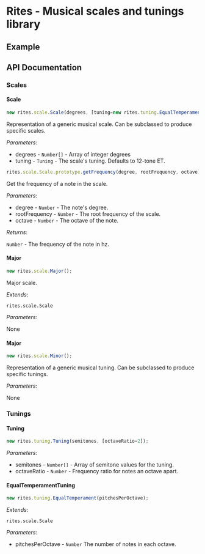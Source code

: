 # Rites - Musical scales and tunings library

## Example

## API Documentation

### Scales

#### Scale

```js
new rites.scale.Scale(degrees, [tuning=new rites.tuning.EqualTemperament(12)]);
```

Representation of a generic musical scale.  Can be subclassed to produce specific scales.

*Parameters*:

* degrees - `Number[]` - Array of integer degrees
* tuning - `Tuning` - The scale's tuning.  Defaults to 12-tone ET.

```js
rites.scale.Scale.prototype.getFrequency(degree, rootFrequency, octave);
```

Get the frequency of a note in the scale.

*Parameters*:

* degree - `Number` - The note's degree.
* rootFrequency - `Number` - The root frequency of the scale.
* octave - `Number` - The octave of the note.

*Returns*:

`Number` - The frequency of the note in hz.

#### Major

```js
new rites.scale.Major();
```

Major scale.

*Extends*:

`rites.scale.Scale`

*Parameters*:

None

#### Major

```js
new rites.scale.Minor();
```

Representation of a generic musical tuning.  Can be subclassed to produce specific tunings.

*Parameters*:

None

### Tunings

#### Tuning

```js
new rites.tuning.Tuning(semitones, [octaveRatio=2]);
```

*Parameters*:

* semitones - `Number[]` - Array of semitone values for the tuning.
* octaveRatio - `Number` - Frequency ratio for notes an octave apart.

#### EqualTemperamentTuning

```js
new rites.tuning.EqualTemperament(pitchesPerOctave);
```

*Extends*:

`rites.scale.Scale`

*Parameters*:

* pitchesPerOctave - `Number` The number of notes in each octave.
